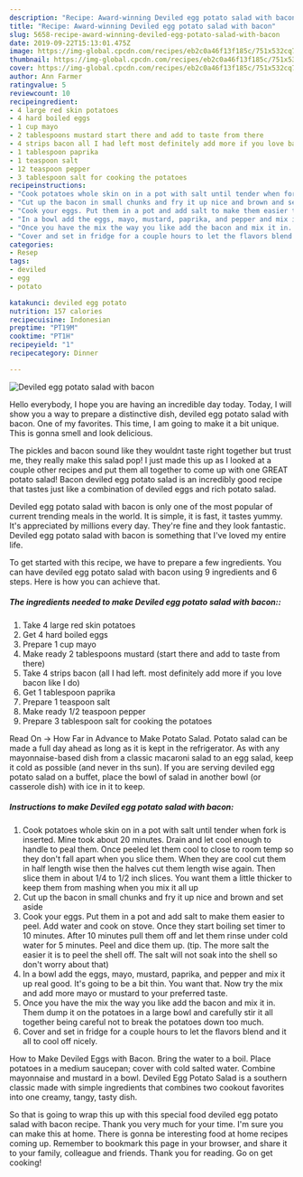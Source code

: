 ```yaml
---
description: "Recipe: Award-winning Deviled egg potato salad with bacon"
title: "Recipe: Award-winning Deviled egg potato salad with bacon"
slug: 5658-recipe-award-winning-deviled-egg-potato-salad-with-bacon
date: 2019-09-22T15:13:01.475Z
image: https://img-global.cpcdn.com/recipes/eb2c0a46f13f185c/751x532cq70/deviled-egg-potato-salad-with-bacon-recipe-main-photo.jpg
thumbnail: https://img-global.cpcdn.com/recipes/eb2c0a46f13f185c/751x532cq70/deviled-egg-potato-salad-with-bacon-recipe-main-photo.jpg
cover: https://img-global.cpcdn.com/recipes/eb2c0a46f13f185c/751x532cq70/deviled-egg-potato-salad-with-bacon-recipe-main-photo.jpg
author: Ann Farmer
ratingvalue: 5
reviewcount: 10
recipeingredient:
- 4 large red skin potatoes
- 4 hard boiled eggs
- 1 cup mayo
- 2 tablespoons mustard start there and add to taste from there
- 4 strips bacon all I had left most definitely add more if you love bacon like I do
- 1 tablespoon paprika
- 1 teaspoon salt
- 12 teaspoon pepper
- 3 tablespoon salt for cooking the potatoes
recipeinstructions:
- "Cook potatoes whole skin on in a pot with salt until tender when fork is inserted. Mine took about 20 minutes. Drain and let cool enough to handle to peal them. Once peeled let them cool to close to room temp so they don&#39;t fall apart when you slice them. When they are cool cut them in half length wise then the halves cut them length wise again. Then slice them in about 1/4 to 1/2 inch slices. You want them a little thicker to keep them from mashing when you mix it all up"
- "Cut up the bacon in small chunks and fry it up nice and brown and set aside"
- "Cook your eggs. Put them in a pot and add salt to make them easier to peel. Add water and cook on stove. Once they start boiling set timer to 10 minutes. After 10 minutes pull them off and let them rinse under cold water for 5 minutes. Peel and dice them up. (tip. The more salt the easier it is to peel the shell off. The salt will not soak into the shell so don&#39;t worry about that)"
- "In a bowl add the eggs, mayo, mustard, paprika, and pepper and mix it up real good. It&#39;s going to be a bit thin. You want that. Now try the mix and add more mayo or mustard to your preferred taste."
- "Once you have the mix the way you like add the bacon and mix it in. Them dump it on the potatoes in a large bowl and carefully stir it all together being careful not to break the potatoes down too much."
- "Cover and set in fridge for a couple hours to let the flavors blend and it all to cool off nicely."
categories:
- Resep
tags:
- deviled
- egg
- potato

katakunci: deviled egg potato
nutrition: 157 calories
recipecuisine: Indonesian
preptime: "PT19M"
cooktime: "PT1H"
recipeyield: "1"
recipecategory: Dinner

---
```



![Deviled egg potato salad with bacon](https://img-global.cpcdn.com/recipes/eb2c0a46f13f185c/751x532cq70/deviled-egg-potato-salad-with-bacon-recipe-main-photo.jpg)

Hello everybody, I hope you are having an incredible day today. Today, I will show you a way to prepare a distinctive dish, deviled egg potato salad with bacon. One of my favorites. This time, I am going to make it a bit unique. This is gonna smell and look delicious.

The pickles and bacon sound like they wouldnt taste right together but trust me, they really make this salad pop! I just made this up as I looked at a couple other recipes and put them all together to come up with one GREAT potato salad! Bacon deviled egg potato salad is an incredibly good recipe that tastes just like a combination of deviled eggs and rich potato salad.

Deviled egg potato salad with bacon is only one of the most popular of current trending meals in the world. It is simple, it is fast, it tastes yummy. It's appreciated by millions every day. They're fine and they look fantastic. Deviled egg potato salad with bacon is something that I've loved my entire life.


To get started with this recipe, we have to prepare a few ingredients. You can have deviled egg potato salad with bacon using 9 ingredients and 6 steps. Here is how you can achieve that.

##### The ingredients needed to make Deviled egg potato salad with bacon::

1. Take 4 large red skin potatoes
1. Get 4 hard boiled eggs
1. Prepare 1 cup mayo
1. Make ready 2 tablespoons mustard (start there and add to taste from there)
1. Take 4 strips bacon (all I had left. most definitely add more if you love bacon like I do)
1. Get 1 tablespoon paprika
1. Prepare 1 teaspoon salt
1. Make ready 1/2 teaspoon pepper
1. Prepare 3 tablespoon salt for cooking the potatoes


Read On → How Far in Advance to Make Potato Salad. Potato salad can be made a full day ahead as long as it is kept in the refrigerator. As with any mayonnaise-based dish from a classic macaroni salad to an egg salad, keep it cold as possible (and never in ths sun). If you are serving deviled egg potato salad on a buffet, place the bowl of salad in another bowl (or casserole dish) with ice in it to keep. 

##### Instructions to make Deviled egg potato salad with bacon:

1. Cook potatoes whole skin on in a pot with salt until tender when fork is inserted. Mine took about 20 minutes. Drain and let cool enough to handle to peal them. Once peeled let them cool to close to room temp so they don&#39;t fall apart when you slice them. When they are cool cut them in half length wise then the halves cut them length wise again. Then slice them in about 1/4 to 1/2 inch slices. You want them a little thicker to keep them from mashing when you mix it all up
1. Cut up the bacon in small chunks and fry it up nice and brown and set aside
1. Cook your eggs. Put them in a pot and add salt to make them easier to peel. Add water and cook on stove. Once they start boiling set timer to 10 minutes. After 10 minutes pull them off and let them rinse under cold water for 5 minutes. Peel and dice them up. (tip. The more salt the easier it is to peel the shell off. The salt will not soak into the shell so don&#39;t worry about that)
1. In a bowl add the eggs, mayo, mustard, paprika, and pepper and mix it up real good. It&#39;s going to be a bit thin. You want that. Now try the mix and add more mayo or mustard to your preferred taste.
1. Once you have the mix the way you like add the bacon and mix it in. Them dump it on the potatoes in a large bowl and carefully stir it all together being careful not to break the potatoes down too much.
1. Cover and set in fridge for a couple hours to let the flavors blend and it all to cool off nicely.


How to Make Deviled Eggs with Bacon. Bring the water to a boil. Place potatoes in a medium saucepan; cover with cold salted water. Combine mayonnaise and mustard in a bowl. Deviled Egg Potato Salad is a southern classic made with simple ingredients that combines two cookout favorites into one creamy, tangy, tasty dish. 

So that is going to wrap this up with this special food deviled egg potato salad with bacon recipe. Thank you very much for your time. I'm sure you can make this at home. There is gonna be interesting food at home recipes coming up. Remember to bookmark this page in your browser, and share it to your family, colleague and friends. Thank you for reading. Go on get cooking!
